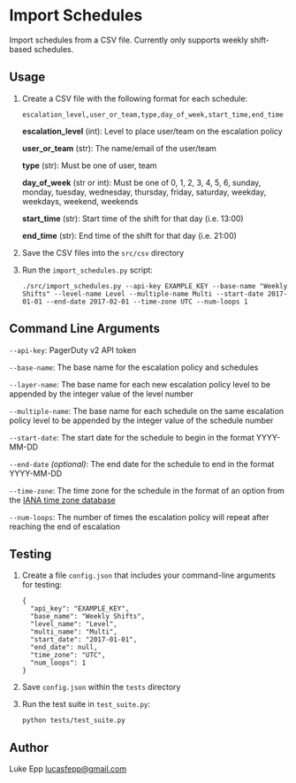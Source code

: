 # Import Schedules

Import schedules from a CSV file. Currently only supports weekly shift-based schedules.

## Usage

1. Create a CSV file with the following format for each schedule:

    ```
    escalation_level,user_or_team,type,day_of_week,start_time,end_time
    ```

    **escalation_level** (int): Level to place user/team on the escalation policy

    **user_or_team** (str): The name/email of the user/team

    **type** (str): Must be one of user, team

    **day_of_week** (str or int): Must be one of 0, 1, 2, 3, 4, 5, 6, sunday, monday, tuesday, wednesday, thursday, friday, saturday, weekday, weekdays, weekend, weekends

    **start_time** (str): Start time of the shift for that day (i.e. 13:00)

    **end_time** (str): End time of the shift for that day (i.e. 21:00)

1. Save the CSV files into the `src/csv` directory

1. Run the `import_schedules.py` script:

    ```
    ./src/import_schedules.py --api-key EXAMPLE_KEY --base-name "Weekly Shifts" --level-name Level --multiple-name Multi --start-date 2017-01-01 --end-date 2017-02-01 --time-zone UTC --num-loops 1
    ```

## Command Line Arguments

`--api-key`: PagerDuty v2 API token

`--base-name`: The base name for the escalation policy and schedules

`--layer-name`: The base name for each new escalation policy level to be appended by the integer value of the level number

`--multiple-name`: The base name for each schedule on the same escalation policy level to be appended by the integer value of the schedule number

`--start-date`: The start date for the schedule to begin in the format YYYY-MM-DD

`--end-date` *(optional)*: The end date for the schedule to end in the format YYYY-MM-DD

`--time-zone`: The time zone for the schedule in the format of an option from the [IANA time zone database](https://www.iana.org/time-zones)

`--num-loops`: The number of times the escalation policy will repeat after reaching the end of escalation

## Testing

1. Create a file `config.json` that includes your command-line arguments for testing:

    ```
    {
      "api_key": "EXAMPLE_KEY",
      "base_name": "Weekly Shifts",
      "level_name": "Level",
      "multi_name": "Multi",
      "start_date": "2017-01-01",
      "end_date": null,
      "time_zone": "UTC",
      "num_loops": 1
    }
    ```

1. Save `config.json` within the `tests` directory

1. Run the test suite in `test_suite.py`:

    ```
    python tests/test_suite.py
    ```

## Author

Luke Epp <lucasfepp@gmail.com>
